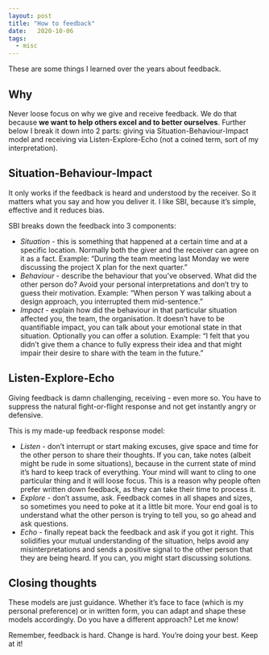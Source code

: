 ```yaml
---
layout: post
title: "How to feedback"
date:   2020-10-06
tags:
  - misc
---
```


These are some things I learned over the years about feedback. 

## Why

Never loose focus on why we give and receive feedback. We do that because **we want to help others excel and to better ourselves**. 
Further below I break it down into 2 parts: giving via Situation-Behaviour-Impact model and receiving via Listen-Explore-Echo (not a coined term, sort of my interpretation).

## Situation-Behaviour-Impact

It only works if the feedback is heard and understood by the receiver. So it matters what you say and how you deliver it. 
I like SBI, because it’s simple, effective and it reduces bias.

SBI breaks down the feedback into 3 components:

* _Situation_ - this is something that happened at a certain time and at a specific location. Normally both the giver and the receiver can agree on it as a fact. Example: “During the team meeting last Monday we were discussing the project X plan for the next quarter.”
* _Behaviour_ - describe the behaviour that you’ve observed. What did the other person do? Avoid your personal interpretations and don’t try to guess their motivation. Example: “When person Y was talking about a design approach, you interrupted them mid-sentence.”
* _Impact_ - explain how did the behaviour in that particular situation affected you, the team, the organisation. It doesn’t have to be quantifiable impact, you can talk about your emotional state in that situation. Optionally you can offer a solution. Example: “I felt that you didn’t give them a chance to fully express their idea and that might impair their desire to share with the team in the future.”

## Listen-Explore-Echo

Giving feedback is damn challenging, receiving - even more so. You have to suppress the natural fight-or-flight response and not get instantly angry or defensive.

This is my made-up feedback response model:

* _Listen_ - don’t interrupt or start making excuses, give space and time for the other person to share their thoughts. If you can, take notes (albeit might be rude in some situations), because in the current state of mind it’s hard to keep track of everything. Your mind will want to cling to one particular thing and it will loose focus. This is a reason why people often prefer written down feedback, as they can take their time to process it.
* _Explore_ - don’t assume, ask. Feedback comes in all shapes and sizes, so sometimes you need to poke at it a little bit more. Your end goal is to understand what the other person is trying to tell you, so go ahead and ask questions.
* _Echo_ - finally repeat back the feedback and ask if you got it right. This solidifies your mutual understanding of the situation, helps avoid any misinterpretations and sends a positive signal to the other person that they are being heard. If you can, you might start discussing solutions.

## Closing thoughts

These models are just guidance. Whether it’s face to face (which is my personal preference) or in written form, you can adapt and shape these models accordingly. Do you have a different approach? Let me know!

Remember, feedback is hard. Change is hard. You’re doing your best. Keep at it!

